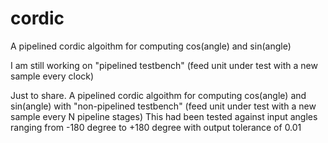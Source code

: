 # cordic
A pipelined cordic algoithm for computing cos(angle) and sin(angle)


I am still working on "pipelined testbench" (feed unit under test with a new sample every clock)

Just to share.
A pipelined cordic algoithm for computing cos(angle) and sin(angle) with "non-pipelined testbench" (feed unit under test with a new sample every N pipeline stages)
This had been tested against input angles ranging from -180 degree to +180 degree with output tolerance of 0.01
